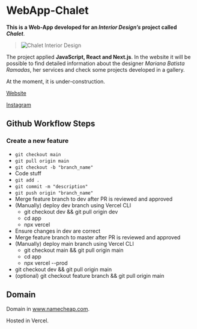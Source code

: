 # WebApp-Chalet

**This is a Web-App developed for an _Interior Design’s_ project called _Chalet_**.

> ![Chalet Interior Design](https://chalet-webapp.s3.amazonaws.com/icons/Chalet-logo.jpg)

The project applied **JavaScript, React and Next.js**.
In the website it will be possible to find detailed information about the designer _Mariana Batista Ramadas_, her services and check some projects developed in a gallery.

At the moment, it is under-construction.

[Website](https://www.chaletdesigninteriores.com)

[Instagram](https://www.instagram.com/chalet_designinteriores/)

## Github Workflow Steps

### Create a new feature

- `git checkout main`
- `git pull origin main`
- `git checkout -b "branch_name"`
- Code stuff
- `git add .`
- `git commit -m "description"`
- `git push origin "branch_name"`
- Merge feature branch to dev after PR is reviewed and approved
- (Manually) deploy dev branch using Vercel CLI
  - git checkout dev && git pull origin dev
  - cd app
  - npx vercel
- Ensure changes in dev are correct
- Merge feature branch to master after PR is reviewed and approved
- (Manually) deploy main branch using Vercel CLI
  - git checkout main && git pull origin main
  - cd app
  - npx vercel --prod
- git checkout dev && git pull origin main
- (optional) git checkout feature branch && git pull origin main

## Domain

Domain in www.namecheap.com.

Hosted in Vercel.
